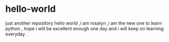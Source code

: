 # hello-world
just another repository
hello world ,i am rosalyn ,i am the new one to learn python ,
hope i will be excellent enough one day and i will keep on learning everyday .
